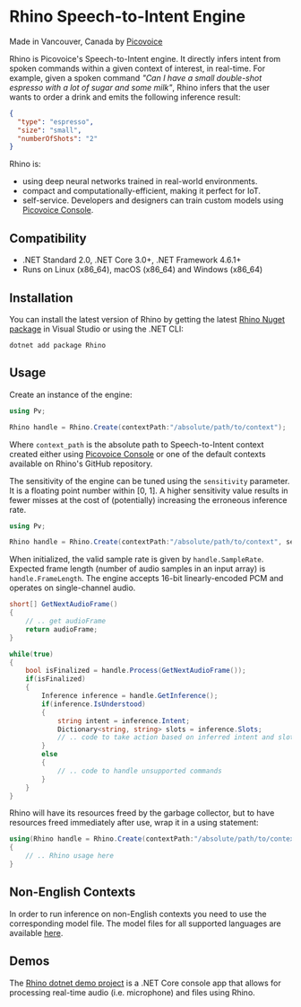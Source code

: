 # Rhino Speech-to-Intent Engine

Made in Vancouver, Canada by [Picovoice](https://picovoice.ai)

Rhino is Picovoice's Speech-to-Intent engine. It directly infers intent from spoken commands within a given context of
interest, in real-time. For example, given a spoken command *"Can I have a small double-shot espresso with a lot of sugar
 and some milk"*, Rhino infers that the user wants to order a drink and emits the following inference result:

```json
{
  "type": "espresso",
  "size": "small",
  "numberOfShots": "2"
}
```

Rhino is:

* using deep neural networks trained in real-world environments.
* compact and computationally-efficient, making it perfect for IoT.
* self-service. Developers and designers can train custom models using [Picovoice Console](https://picovoice.ai/console/).

## Compatibility

- .NET Standard 2.0, .NET Core 3.0+, .NET Framework 4.6.1+
- Runs on Linux (x86_64), macOS (x86_64) and Windows (x86_64)

## Installation

You can install the latest version of Rhino by getting the latest [Rhino Nuget package](https://www.nuget.org/packages/Rhino/) in Visual Studio or using the .NET CLI:

```console
dotnet add package Rhino
```

## Usage

Create an instance of the engine:

```csharp
using Pv;

Rhino handle = Rhino.Create(contextPath:"/absolute/path/to/context");
```

Where `context_path` is the absolute path to Speech-to-Intent context created either using
[Picovoice Console](https://picovoice.ai/console/) or one of the default contexts available on Rhino's GitHub repository.

The sensitivity of the engine can be tuned using the `sensitivity` parameter. It is a floating point number within
[0, 1]. A higher sensitivity value results in fewer misses at the cost of (potentially) increasing the erroneous
inference rate.

```csharp
using Pv;

Rhino handle = Rhino.Create(contextPath:"/absolute/path/to/context", sensitivity: 0.25f);
```

When initialized, the valid sample rate is given by `handle.SampleRate`. Expected frame length (number of audio samples
in an input array) is `handle.FrameLength`. The engine accepts 16-bit linearly-encoded PCM and operates on
single-channel audio.

```csharp
short[] GetNextAudioFrame()
{
    // .. get audioFrame
    return audioFrame;
}

while(true)
{
    bool isFinalized = handle.Process(GetNextAudioFrame());   
    if(isFinalized)
    {
        Inference inference = handle.GetInference();
        if(inference.IsUnderstood)
        {
            string intent = inference.Intent;
            Dictionary<string, string> slots = inference.Slots;
            // .. code to take action based on inferred intent and slot values
        }
        else
        {
            // .. code to handle unsupported commands              
        }        
    }
}
```

Rhino will have its resources freed by the garbage collector, but to have resources freed 
immediately after use, wrap it in a using statement: 

```csharp
using(Rhino handle = Rhino.Create(contextPath:"/absolute/path/to/context"))
{
    // .. Rhino usage here
}
```

## Non-English Contexts

In order to run inference on non-English contexts you need to use the corresponding model file. The model files for all supported languages are available [here](/lib/common).
## Demos

The [Rhino dotnet demo project](/demo/dotnet) is a .NET Core console app that allows for 
processing real-time audio (i.e. microphone) and files using Rhino.
